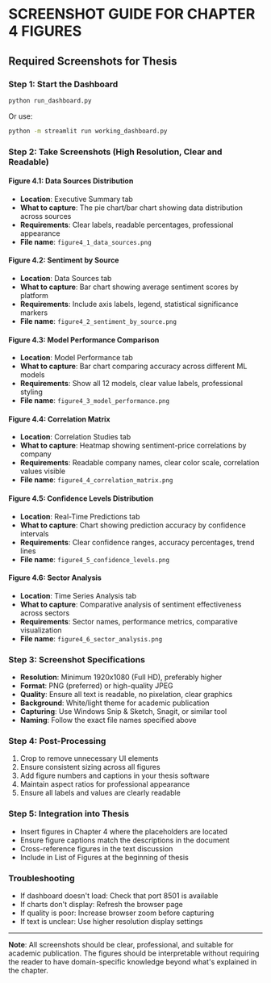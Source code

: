 # SCREENSHOT GUIDE FOR CHAPTER 4 FIGURES

## Required Screenshots for Thesis

### Step 1: Start the Dashboard
```bash
python run_dashboard.py
```
Or use:
```bash
python -m streamlit run working_dashboard.py
```

### Step 2: Take Screenshots (High Resolution, Clear and Readable)

#### Figure 4.1: Data Sources Distribution
- **Location**: Executive Summary tab
- **What to capture**: The pie chart/bar chart showing data distribution across sources
- **Requirements**: Clear labels, readable percentages, professional appearance
- **File name**: `figure4_1_data_sources.png`

#### Figure 4.2: Sentiment by Source
- **Location**: Data Sources tab
- **What to capture**: Bar chart showing average sentiment scores by platform
- **Requirements**: Include axis labels, legend, statistical significance markers
- **File name**: `figure4_2_sentiment_by_source.png`

#### Figure 4.3: Model Performance Comparison
- **Location**: Model Performance tab
- **What to capture**: Bar chart comparing accuracy across different ML models
- **Requirements**: Show all 12 models, clear value labels, professional styling
- **File name**: `figure4_3_model_performance.png`

#### Figure 4.4: Correlation Matrix
- **Location**: Correlation Studies tab
- **What to capture**: Heatmap showing sentiment-price correlations by company
- **Requirements**: Readable company names, clear color scale, correlation values visible
- **File name**: `figure4_4_correlation_matrix.png`

#### Figure 4.5: Confidence Levels Distribution
- **Location**: Real-Time Predictions tab
- **What to capture**: Chart showing prediction accuracy by confidence intervals
- **Requirements**: Clear confidence ranges, accuracy percentages, trend lines
- **File name**: `figure4_5_confidence_levels.png`

#### Figure 4.6: Sector Analysis
- **Location**: Time Series Analysis tab
- **What to capture**: Comparative analysis of sentiment effectiveness across sectors
- **Requirements**: Sector names, performance metrics, comparative visualization
- **File name**: `figure4_6_sector_analysis.png`

### Step 3: Screenshot Specifications
- **Resolution**: Minimum 1920x1080 (Full HD), preferably higher
- **Format**: PNG (preferred) or high-quality JPEG
- **Quality**: Ensure all text is readable, no pixelation, clear graphics
- **Background**: White/light theme for academic publication
- **Capturing**: Use Windows Snip & Sketch, Snagit, or similar tool
- **Naming**: Follow the exact file names specified above

### Step 4: Post-Processing
1. Crop to remove unnecessary UI elements
2. Ensure consistent sizing across all figures
3. Add figure numbers and captions in your thesis software
4. Maintain aspect ratios for professional appearance
5. Ensure all labels and values are clearly readable

### Step 5: Integration into Thesis
- Insert figures in Chapter 4 where the placeholders are located
- Ensure figure captions match the descriptions in the document
- Cross-reference figures in the text discussion
- Include in List of Figures at the beginning of thesis

### Troubleshooting
- If dashboard doesn't load: Check that port 8501 is available
- If charts don't display: Refresh the browser page
- If quality is poor: Increase browser zoom before capturing
- If text is unclear: Use higher resolution display settings

---
**Note**: All screenshots should be clear, professional, and suitable for academic publication.
The figures should be interpretable without requiring the reader to have domain-specific knowledge beyond what's explained in the chapter.
